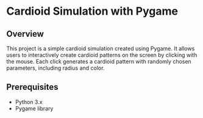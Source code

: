 # Cardioid Simulation with Pygame

## Overview

This project is a simple cardioid simulation created using Pygame. It allows users to interactively create cardioid patterns on the screen by clicking with the mouse. Each click generates a cardioid pattern with randomly chosen parameters, including radius and color.

## Prerequisites

- Python 3.x
- Pygame library
